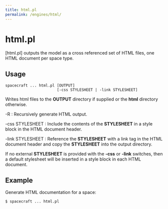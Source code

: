 ```yaml
---
title: html.pl
permalink: /engines/html/
---
```

[{{page.title}}]: {{site.engine_baseurl}}/{{page.title}}


html.pl
=======

[html.pl] outputs the model as a cross referenced set of HTML files, one HTML 
document per space type.


Usage
-----

```
spacecraft ... html.pl [OUTPUT]
                       [-css STYLESHEET | -link STYLESHEET] 
```

Writes html files to the **OUTPUT** directory if supplied or the **html** 
directory otherwise.

-R
	: Recursively generate HTML output.

-css STYLESHEET
	: Include the contents of the **STYLESHEET** in a style block in the
	  HTML document header.

-link STYLESHEET
	: Reference the **STYLESHEET** with a link tag in the HTML document header
	  and copy the **STYLESHEET** into the output directory.


If no external **STYLESHEET** is provided with the **-css** or **-link** switches, 
then a default stylesheet will be inserted in a style block in each HTML document.


Example
-------

Generate HTML documentation for a space:

```
$ spacecraft ... html.pl
```
